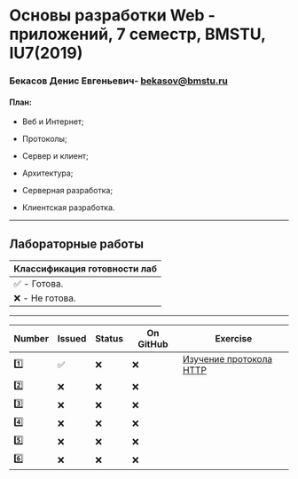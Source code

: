 # Основы разработки Web - приложений, 7 семестр, BMSTU, IU7(2019)

### Бекасов Денис Евгеньевич- bekasov@bmstu.ru

#### План:
* Веб и Интернет;

* Протоколы;

* Сервер и клиент;

* Архитектура;

* Серверная разработка;

* Клиентская разработка.
---

<h2>Лабораторные работы</h2>

| Классификация готовности лаб |
|---|
| :white_check_mark: - Готова. |
| :x: - Не готова. |
---

| Number | Issued | Status | On GitHub | Exercise |
|------|---|------|----------|---|
| :one: | :white_check_mark: | :x: | :x: | [Изучение протокола HTTP](https://github.com/zakolm/Web_BMSTU/wiki/Лабораторная-работа-№1) |
| :two: | :x: | :x: | :x: | |
| :three: | :x: | :x: | :x: | |
| :four: | :x: | :x: | :x: | |
| :five: | :x: | :x: | :x: | |
| :six: | :x: | :x: | :x: | |

